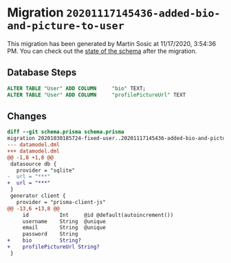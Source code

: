 # Migration `20201117145436-added-bio-and-picture-to-user`

This migration has been generated by Martin Sosic at 11/17/2020, 3:54:36 PM.
You can check out the [state of the schema](./schema.prisma) after the migration.

## Database Steps

```sql
ALTER TABLE "User" ADD COLUMN     "bio" TEXT;
ALTER TABLE "User" ADD COLUMN     "profilePictureUrl" TEXT
```

## Changes

```diff
diff --git schema.prisma schema.prisma
migration 20201030185724-fixed-user..20201117145436-added-bio-and-picture-to-user
--- datamodel.dml
+++ datamodel.dml
@@ -1,8 +1,8 @@
 datasource db {
   provider = "sqlite"
-  url = "***"
+  url = "***"
 }
 generator client {
   provider = "prisma-client-js"
@@ -13,6 +13,8 @@
     id          Int     @id @default(autoincrement())
     username    String  @unique
     email       String  @unique
     password    String
+    bio         String?
+    profilePictureUrl String?
 }
```


